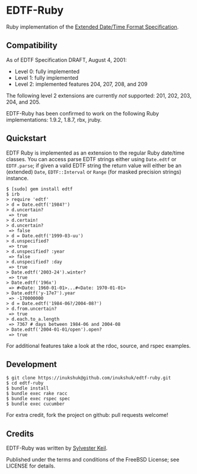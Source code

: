 EDTF-Ruby
=========

Ruby implementation of the [Extended Date/Time Format
Specification](http://www.loc.gov/standards/datetime/spec.html).


Compatibility
-------------

As of EDTF Specification DRAFT, August 4, 2001:

* Level 0: fully implemented
* Level 1: fully implemented
* Level 2: implemented features 204, 207, 208, and 209

The following level 2 extensions are currently _not_ supported: 201, 202, 203,
204, and 205.

EDTF-Ruby has been confirmed to work on the following Ruby implementations:
1.9.2, 1.8.7, rbx, jruby.


Quickstart
----------

EDTF Ruby is implemented as an extension to the regular Ruby date/time classes.
You can access parse EDTF strings either using `Date.edtf` or `EDTF.parse`; if
given a valid EDTF string the return value will either be an (extended) `Date`,
`EDTF::Interval` or `Range` (for masked precision strings) instance.

    $ [sudo] gem install edtf
    $ irb
    > require 'edtf'
    > d = Date.edtf('1984?')
    > d.uncertain?
     => true
    > d.certain!
    > d.uncertain?               
     => false
    > d = Date.edtf('1999-03-uu')
    > d.unspecified?
     => true
    > d.unspecified? :year
     => false
    > d.unspecified? :day
     => true
    > Date.edtf('2003-24').winter?
     => true
    > Date.edtf('196x')
     => #<Date: 1960-01-01>...#<Date: 1970-01-01>
    > Date.edtf('y-17e7').year
     => -170000000
    > d = Date.edtf('1984-06?/2004-08?')
    > d.from.uncertain?
     => true
    > d.each.to_a.length
     => 7367 # days between 1984-06 and 2004-08
    > Date.edtf('2004-01-01/open').open?
     => true
    

For additional features take a look at the rdoc, source, and rspec examples.


Development
-----------

    $ git clone https://inukshuk@github.com/inukshuk/edtf-ruby.git
    $ cd edtf-ruby
    $ bundle install
    $ bundle exec rake racc
    $ bundle exec rspec spec
    $ bundle exec cucumber

For extra credit, fork the project on github: pull requests welcome!

Credits
-------

EDTF-Ruby was written by [Sylvester Keil](http://sylvester.keil.or.at).

Published under the terms and conditions of the FreeBSD License; see LICENSE
for details.
